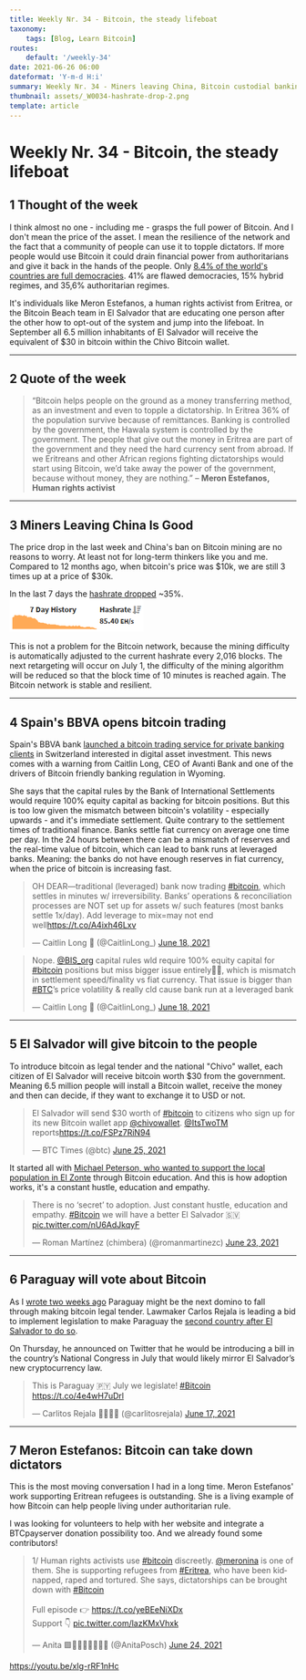 ```yaml
---
title: Weekly Nr. 34 - Bitcoin, the steady lifeboat
taxonomy:
    tags: [Blog, Learn Bitcoin]
routes:
    default: '/weekly-34'
date: 2021-06-26 06:00
dateformat: 'Y-m-d H:i'
summary: Weekly Nr. 34 - Miners leaving China, Bitcoin custodial banking risks, El Salvador will give bitcoin to the people, Paraguay will vote about Bitcoin, Bitcoin toppling dictators
thumbnail: assets/_W0034-hashrate-drop-2.png
template: article
---
```


# Weekly Nr. 34 - Bitcoin, the steady lifeboat

## 1 Thought of the week
I think almost no one - including me - grasps the full power of Bitcoin. And I don't mean the price of the asset. I mean the resilience of the network and the fact that a community of people can use it to topple dictators. If more people would use Bitcoin it could drain financial power from authoritarians and give it back in the hands of the people. Only [8.4% of the world's countries are full democracies](https://en.wikipedia.org/wiki/Democracy_Index). 41% are flawed democracies, 15% hybrid regimes, and 35,6% authoritarian regimes.  

It's individuals like Meron Estefanos, a human rights activist from Eritrea, or the Bitcoin Beach team in El Salvador that are educating one person after the other how to opt-out of the system and jump into the lifeboat. In September all 6.5 million inhabitants of El Salvador will receive the equivalent of $30 in bitcoin within the Chivo Bitcoin wallet.

---

## 2 Quote of the week

> “Bitcoin helps people on the ground as a money transferring method, as an investment and even to topple a dictatorship. In Eritrea 36% of the population survive because of remittances. Banking is controlled by the government, the Hawala system is controlled by the government. The people that give out the money in Eritrea are part of the government and they need the hard currency sent from abroad. If we Eritreans and other African regions fighting dictatorships would start using Bitcoin, we’d take away the power of the government, because without money, they are nothing.” – **Meron Estefanos, Human rights activist**

---
## 3 Miners Leaving China Is Good
The price drop in the last week and China's ban on Bitcoin mining are no reasons to worry. At least not for long-term thinkers like you and me. Compared to 12 months ago, when bitcoin's price was $10k, we are still 3 times up at a price of $30k. 

In the last 7 days the [hashrate dropped](https://miningpoolstats.stream/bitcoin) ~35%. 
![](assets/_W0034-hashrate-drop.png)

This is not a problem for the Bitcoin network, because the mining difficulty is automatically adjusted to the current hashrate every 2,016 blocks. The next retargeting will occur on July 1, the difficulty of the mining algorithm will be reduced so that the block time of 10 minutes is reached again. The Bitcoin network is stable and resilient.

---
## 4 Spain's BBVA opens bitcoin trading
Spain's BBVA bank [launched a bitcoin trading service for private banking clients](https://www.reuters.com/business/spains-bbva-opens-bitcoin-trading-service-clients-switzerland-2021-06-18/) in Switzerland interested in digital asset investment. This news comes with a warning from Caitlin Long, CEO of Avanti Bank and one of the drivers of Bitcoin friendly banking regulation in Wyoming. 

She says that the capital rules by the Bank of International Settlements would require 100% equity capital as backing for bitcoin positions. But this is too low given the mismatch between bitcoin's volatility - especially upwards - and it's immediate settlement. Quite contrary to the settlement times of traditional finance. Banks settle fiat currency on average one time per day. In the 24 hours between there can be a mismatch of reserves and the real-time value of bitcoin, which can lead to bank runs at leveraged banks. Meaning: the banks do not have enough reserves in fiat currency, when the price of bitcoin is increasing fast. 

<blockquote class="twitter-tweet"><p lang="en" dir="ltr">OH DEAR—traditional (leveraged) bank now trading <a href="https://twitter.com/hashtag/bitcoin?src=hash&amp;ref_src=twsrc%5Etfw">#bitcoin</a>, which settles in minutes w/ irreversibility. Banks’ operations &amp; reconciliation processes are NOT set up for assets w/ such features (most banks settle 1x/day). Add leverage to mix=may not end well<a href="https://t.co/A4ixh46Lxv">https://t.co/A4ixh46Lxv</a></p>&mdash; Caitlin Long 🔑 (@CaitlinLong_) <a href="https://twitter.com/CaitlinLong_/status/1405884940588249088?ref_src=twsrc%5Etfw">June 18, 2021</a></blockquote> <script async src="https://platform.twitter.com/widgets.js" charset="utf-8"></script>

<blockquote class="twitter-tweet"><p lang="en" dir="ltr">Nope. <a href="https://twitter.com/BIS_org?ref_src=twsrc%5Etfw">@BIS_org</a> capital rules wld require 100% equity capital for <a href="https://twitter.com/hashtag/bitcoin?src=hash&amp;ref_src=twsrc%5Etfw">#bitcoin</a> positions but miss bigger issue entirely🤦‍♀️, which is mismatch in settlement speed/finality vs fiat currency. That issue is bigger than <a href="https://twitter.com/hashtag/BTC?src=hash&amp;ref_src=twsrc%5Etfw">#BTC</a>’s price volatility &amp; really cld cause bank run at a leveraged bank</p>&mdash; Caitlin Long 🔑 (@CaitlinLong_) <a href="https://twitter.com/CaitlinLong_/status/1405888646863982595?ref_src=twsrc%5Etfw">June 18, 2021</a></blockquote> <script async src="https://platform.twitter.com/widgets.js" charset="utf-8"></script>

---

## 5 El Salvador will give bitcoin to the people
To introduce bitcoin as legal tender and the national "Chivo" wallet, each citizen of El Salvador will receive bitcoin worth $30 from the government. Meaning 6.5 million people will install a Bitcoin wallet, receive the money and then can decide, if they want to exchange it to USD or not.

<blockquote class="twitter-tweet"><p lang="en" dir="ltr">El Salvador will send $30 worth of <a href="https://twitter.com/hashtag/bitcoin?src=hash&amp;ref_src=twsrc%5Etfw">#bitcoin</a> to citizens who sign up for its new Bitcoin wallet app <a href="https://twitter.com/chivowallet?ref_src=twsrc%5Etfw">@chivowallet</a>. <a href="https://twitter.com/ItsTwoTM?ref_src=twsrc%5Etfw">@ItsTwoTM</a> reports<a href="https://t.co/FSPz7RiN94">https://t.co/FSPz7RiN94</a></p>&mdash; BTC Times (@btc) <a href="https://twitter.com/btc/status/1408290036034928640?ref_src=twsrc%5Etfw">June 25, 2021</a></blockquote> <script async src="https://platform.twitter.com/widgets.js" charset="utf-8"></script>

It started all with [Michael Peterson, who wanted to support the local population in El Zonte](https://bitcoinundco.com/en/elsalvador-bitcoinbeach/) through Bitcoin education. And this is how adoption works, it's a constant hustle, education and empathy.

<blockquote class="twitter-tweet"><p lang="en" dir="ltr">There is no ‘secret’ to adoption. Just constant hustle, education and empathy. <a href="https://twitter.com/hashtag/Bitcoin?src=hash&amp;ref_src=twsrc%5Etfw">#Bitcoin</a> we will have a better El Salvador 🇸🇻 <a href="https://t.co/nU6AdJkqyF">pic.twitter.com/nU6AdJkqyF</a></p>&mdash; Roman Martínez (chimbera) (@romanmartinezc) <a href="https://twitter.com/romanmartinezc/status/1407698576646488064?ref_src=twsrc%5Etfw">June 23, 2021</a></blockquote> <script async src="https://platform.twitter.com/widgets.js" charset="utf-8"></script>


---
## 6 Paraguay will vote about Bitcoin
As I [wrote two weeks ago](https://anitaposch.com/weekly-32) Paraguay might be the next domino to fall through making bitcoin legal tender. Lawmaker Carlos Rejala is leading a bid to implement legislation to make Paraguay the [second country after El Salvador to do so](https://www.euronews.com/next/amp/2021/06/22/is-paraguay-set-to-become-the-second-country-to-make-bitcoin-legal-tender-after-el-salvado).

On Thursday, he announced on Twitter that he would be introducing a bill in the country’s National Congress in July that would likely mirror El Salvador’s new cryptocurrency law.

<blockquote class="twitter-tweet"><p lang="en" dir="ltr">This is Paraguay 🇵🇾 July we legislate! <a href="https://twitter.com/hashtag/Bitcoin?src=hash&amp;ref_src=twsrc%5Etfw">#Bitcoin</a> <a href="https://t.co/4e4wH7uDrl">https://t.co/4e4wH7uDrl</a></p>&mdash; Carlitos Rejala 🙏🇵🇾🙌 (@carlitosrejala) <a href="https://twitter.com/carlitosrejala/status/1405582533144809476?ref_src=twsrc%5Etfw">June 17, 2021</a></blockquote> <script async src="https://platform.twitter.com/widgets.js" charset="utf-8"></script>

---

## 7 Meron Estefanos: Bitcoin can take down dictators
This is the most moving conversation I had in a long time. Meron Estefanos' work supporting Eritrean refugees is outstanding. She is a living example of how Bitcoin can help people living under authoritarian rule. 

I was looking for volunteers to help with her website and integrate a BTCpayserver donation possibility too. And we already found some contributors!

<blockquote class="twitter-tweet"><p lang="en" dir="ltr">1/ Human rights activists use <a href="https://twitter.com/hashtag/bitcoin?src=hash&amp;ref_src=twsrc%5Etfw">#bitcoin</a> discreetly. <a href="https://twitter.com/meronina?ref_src=twsrc%5Etfw">@meronina</a> is one of them. She is supporting refugees from <a href="https://twitter.com/hashtag/Eritrea?src=hash&amp;ref_src=twsrc%5Etfw">#Eritrea</a>, who have been kidnapped, raped and tortured. She says, dictatorships can be brought down with <a href="https://twitter.com/hashtag/Bitcoin?src=hash&amp;ref_src=twsrc%5Etfw">#Bitcoin</a><br><br>Full episode 👉 <a href="https://t.co/yeBEeNiXDx">https://t.co/yeBEeNiXDx</a><br>Support 👇 <a href="https://t.co/lazKMxVhxk">pic.twitter.com/lazKMxVhxk</a></p>&mdash; Anita 🟩🔑🏳️‍🌈🏊🏻🚴‍♂️ (@AnitaPosch) <a href="https://twitter.com/AnitaPosch/status/1408047323503075334?ref_src=twsrc%5Etfw">June 24, 2021</a></blockquote> <script async src="https://platform.twitter.com/widgets.js" charset="utf-8"></script>

https://youtu.be/xIg-rRF1nHc

